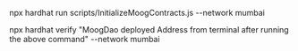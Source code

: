 <!-- The command to deploy the contracts -->

npx hardhat run scripts/InitializeMoogContracts.js --network mumbai

<!-- command to verify MoogDao contract -->

npx hardhat verify "MoogDao deployed Address from terminal after running the above command" --network mumbai
